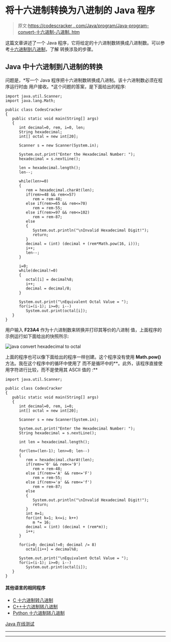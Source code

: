 # 将十六进制转换为八进制的 Java 程序

> 原文:[https://codescracker . com/Java/program/Java-program-convert-十六进制-八进制. htm](https://codescracker.com/java/program/java-program-convert-hexadecimal-to-octal.htm)

这篇文章讲述了一个 Java 程序，它将给定的十六进制数转换成八进制数。可以参考[十六进制到八进制](/computer-fundamental/hexadecimal-to-octal.htm)，了解 转换涉及的步骤。

## Java 中十六进制到八进制的转换

问题是，*写一个 Java 程序把十六进制数转换成八进制。该十六进制数必须在程序运行时由 用户接收。*这个问题的答案，是下面给出的程序:

```
import java.util.Scanner;
import java.lang.Math;

public class CodesCracker
{
   public static void main(String[] args)
   {
      int decimal=0, rem, i=0, len;
      String hexadecimal;
      int[] octal = new int[20];

      Scanner s = new Scanner(System.in);

      System.out.print("Enter the Hexadecimal Number: ");
      hexadecimal = s.nextLine();

      len = hexadecimal.length();
      len--;

      while(len>=0)
      {
         rem = hexadecimal.charAt(len);
         if(rem>=48 && rem<=57)
            rem = rem-48;
         else if(rem>=65 && rem<=70)
            rem = rem-55;
         else if(rem>=97 && rem<=102)
            rem = rem-87;
         else
         {
            System.out.println("\nInvalid Hexadecimal Digit!");
            return;
         }
         decimal = (int) (decimal + (rem*Math.pow(16, i)));
         i++;
         len--;
      }

      i=0;
      while(decimal!=0)
      {
         octal[i] = decimal%8;
         i++;
         decimal = decimal/8;
      }

      System.out.print("\nEquivalent Octal Value = ");
      for(i=(i-1); i>=0; i--)
         System.out.print(octal[i]);
   }
}
```

用户输入 **F23A4** 作为十六进制数来转换并打印其等价的八进制 值，上面程序的示例运行如下面给出的快照所示:

![java convert hexadecimal to octal](../Images/adb955aff7f35b8b5d11707e18852d9d.png)

上面的程序也可以像下面给出的程序一样创建。这个程序没有使用 **Math.pow()** 方法。我在这个程序中的循环中使用了 而不是循环中的**。此外，该程序直接使用字符进行比较，而不是使用其 ASCII 值的 :**

```
import java.util.Scanner;

public class CodesCracker
{
   public static void main(String[] args)
   {
      int decimal=0, rem, i=0;
      int[] octal = new int[20];

      Scanner s = new Scanner(System.in);

      System.out.print("Enter the Hexadecimal Number: ");
      String hexadecimal = s.nextLine();

      int len = hexadecimal.length();

      for(len=(len-1); len>=0; len--)
      {
         rem = hexadecimal.charAt(len);
         if(rem>='0' && rem<='9')
            rem = rem-48;
         else if(rem>='A' && rem<='F')
            rem = rem-55;
         else if(rem>='a' && rem<='f')
            rem = rem-87;
         else
         {
            System.out.println("\nInvalid Hexadecimal Digit!");
            return;
         }
         int m=1;
         for(int k=1; k<=i; k++)
            m *= 16;
         decimal = (int) (decimal + (rem*m));
         i++;
      }

      for(i=0; decimal!=0; decimal /= 8)
         octal[i++] = decimal%8;

      System.out.print("\nEquivalent Octal Value = ");
      for(i=(i-1); i>=0; i--)
         System.out.print(octal[i]);
   }
}
```

#### 其他语言的相同程序

*   [C 十六进制转八进制](/c/program/c-program-convert-hexadecimal-to-octal.htm)
*   [C++十六进制转八进制](/cpp/program/cpp-program-convert-hexadecimal-to-octal.htm)
*   [Python 十六进制转八进制](/python/program/python-program-convert-hexadecimal-to-octal.htm)

[Java 在线测试](/exam/showtest.php?subid=1)

* * *

* * *